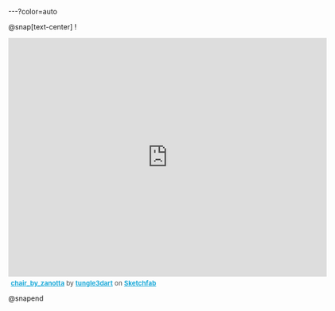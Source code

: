 ---?color=auto

@snap[text-center]
!<div class="sketchfab-embed-wrapper">
    <iframe title="A 3D model" width="640" height="480" src="https://sketchfab.com/models/15765b8a4c254ed394bb729ae0ed9641/embed?autostart=1&amp;ui_controls=1&amp;ui_infos=1&amp;ui_inspector=1&amp;ui_stop=1&amp;ui_watermark=1&amp;ui_watermark_link=1" frameborder="0" allow="autoplay; fullscreen; vr" mozallowfullscreen="true" webkitallowfullscreen="true"></iframe>
    <p style="font-size: 13px; font-weight: normal; margin: 5px; color: #4A4A4A;">
        <a href="https://sketchfab.com/3d-models/chair-by-zanotta-15765b8a4c254ed394bb729ae0ed9641?utm_medium=embed&utm_source=website&utm_campaign=share-popup" target="_blank" style="font-weight: bold; color: #1CAAD9;">chair_by_zanotta</a>
        by <a href="https://sketchfab.com/tungle3dart?utm_medium=embed&utm_source=website&utm_campaign=share-popup" target="_blank" style="font-weight: bold; color: #1CAAD9;">tungle3dart</a>
        on <a href="https://sketchfab.com?utm_medium=embed&utm_source=website&utm_campaign=share-popup" target="_blank" style="font-weight: bold; color: #1CAAD9;">Sketchfab</a>
    </p>
</div>
@snapend